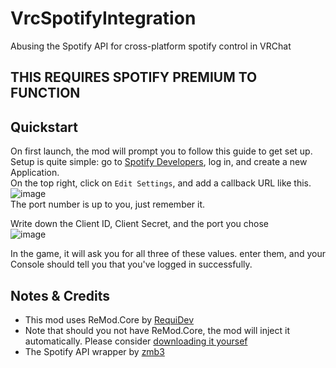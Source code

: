 # VrcSpotifyIntegration
Abusing the Spotify API for cross-platform spotify control in VRChat

## THIS REQUIRES SPOTIFY PREMIUM TO FUNCTION

## Quickstart

On first launch, the mod will prompt you to follow this guide to get set up.<br>
Setup is quite simple: go to [Spotify Developers](https://developer.spotify.com/dashboard/login), log in, and create a new Application.<br>
On the top right, click on `Edit Settings`, and add a callback URL like this.
![image](https://user-images.githubusercontent.com/29461788/156894291-fd429bca-6e20-4972-a8c8-04e0b370fcd2.png)<br>
The port number is up to you, just remember it.

Write down the Client ID, Client Secret, and the port you chose<br>
![image](https://user-images.githubusercontent.com/29461788/156894335-286ff528-b5ad-40dc-bd06-d6e499dfa2c4.png)

In the game, it will ask you for all three of these values. enter them, and your Console should tell you that you've logged in successfully.

## Notes & Credits

* This mod uses ReMod.Core by [RequiDev](https://github.com/RequiDev)
* Note that should you not have ReMod.Core, the mod will inject it automatically. Please consider [downloading it yoursef](https://github.com/RequiDev/ReMod.Core/releases/latest)
* The Spotify API wrapper by [zmb3](https://github.com/zmb3/spotify)

